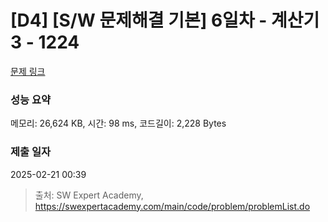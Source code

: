 # [D4] [S/W 문제해결 기본] 6일차 - 계산기3 - 1224 

[문제 링크](https://swexpertacademy.com/main/code/problem/problemDetail.do?contestProbId=AV14tDX6AFgCFAYD) 

### 성능 요약

메모리: 26,624 KB, 시간: 98 ms, 코드길이: 2,228 Bytes

### 제출 일자

2025-02-21 00:39



> 출처: SW Expert Academy, https://swexpertacademy.com/main/code/problem/problemList.do